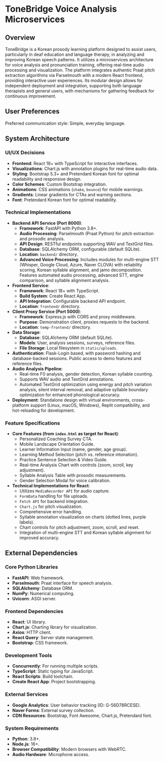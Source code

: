# ToneBridge Voice Analysis Microservices

## Overview
ToneBridge is a Korean prosody learning platform designed to assist users, particularly in deaf education and language therapy, in analyzing and improving Korean speech patterns. It utilizes a microservices architecture for voice analysis and pronunciation training, offering real-time audio processing and visualization. The platform integrates authentic Praat pitch extraction algorithms via Parselmouth with a modern React frontend, providing interactive user experiences. Its modular design allows for independent deployment and integration, supporting both language therapists and general users, with mechanisms for gathering feedback for continuous improvement.

## User Preferences
Preferred communication style: Simple, everyday language.

## System Architecture

### UI/UX Decisions
- **Frontend**: React 18+ with TypeScript for interactive interfaces.
- **Visualizations**: Chart.js with annotation plugins for real-time audio data.
- **Styling**: Bootstrap 5.3+ and Pretendard Korean font for optimal readability and responsive design.
- **Color Schemes**: Custom Bootstrap integration.
- **Animations**: CSS animations (`shake`, `bounce`) for mobile warnings.
- **Gradients**: Linear gradients for CTAs and warning sections.
- **Font**: Pretendard Korean font for optimal readability.

### Technical Implementations
- **Backend API Service (Port 8000)**:
    - **Framework**: FastAPI with Python 3.8+.
    - **Audio Processing**: Parselmouth (Praat Python) for pitch extraction and prosodic analysis.
    - **API Design**: RESTful endpoints supporting WAV and TextGrid files.
    - **Database**: SQLAlchemy ORM, configurable (default SQLite).
    - **Location**: `backend/` directory.
    - **Advanced Voice Processing**: Includes modules for multi-engine STT (Whisper, Google Cloud, Azure, Naver CLOVA) with reliability scoring, Korean syllable alignment, and jamo decomposition. Features automated audio processing, advanced STT, engine comparison, and syllable alignment analysis.
- **Frontend Service**:
    - **Framework**: React 18+ with TypeScript.
    - **Build System**: Create React App.
    - **API Integration**: Configurable backend API endpoint.
    - **Location**: `frontend/` directory.
- **Client Proxy Service (Port 5000)**:
    - **Framework**: Express.js with CORS and proxy middleware.
    - **Purpose**: Demonstration client, proxies requests to the backend.
    - **Location**: `temp-frontend/` directory.
- **Data Storage**:
    - **Database**: SQLAlchemy ORM (default SQLite).
    - **Models**: User, analysis sessions, surveys, reference files.
    - **File Storage**: Local filesystem in `static/uploads`.
- **Authentication**: Flask-Login based, with password hashing and database-backed sessions. Public access to demo features and reference files.
- **Audio Analysis Pipeline**:
    - Real-time F0 analysis, gender detection, Korean syllable counting.
    - Supports WAV audio and TextGrid annotations.
    - Automated TextGrid optimization using energy and pitch variation analysis, silent interval removal, and adaptive syllable boundary optimization for enhanced phonological accuracy.
- **Deployment**: Standalone design with virtual environments, cross-platform support (Linux, macOS, Windows), Replit compatibility, and hot-reloading for development.

### Feature Specifications
- **Core Features (from `index.html` as target for React)**:
    - Personalized Coaching Survey CTA.
    - Mobile Landscape Orientation Guide.
    - Learner Information Input (name, gender, age group).
    - Learning Method Selection (pitch vs. reference intonation).
    - Practice Sentence Selection & Video Guide.
    - Real-time Analysis Chart with controls (zoom, scroll, key adjustment).
    - Syllable Analysis Table with prosodic measurements.
    - Gender Selection Modal for voice calibration.
- **Technical Implementations for React**:
    - Utilizes `MediaRecorder API` for audio capture.
    - `FormData` handling for file uploads.
    - `Fetch API` for backend integration.
    - `Chart.js` for pitch visualization.
    - Comprehensive error handling.
    - Syllable annotation visualization on charts (dotted lines, purple labels).
    - Chart controls for pitch adjustment, zoom, scroll, and reset.
    - Integration of multi-engine STT and Korean syllable alignment for improved accuracy.

## External Dependencies

### Core Python Libraries
- **FastAPI**: Web framework.
- **Parselmouth**: Praat interface for speech analysis.
- **SQLAlchemy**: Database ORM.
- **NumPy**: Numerical computing.
- **Uvicorn**: ASGI server.

### Frontend Dependencies
- **React**: UI library.
- **Chart.js**: Charting library for visualization.
- **Axios**: HTTP client.
- **React Query**: Server state management.
- **Bootstrap**: CSS framework.

### Development Tools
- **Concurrently**: For running multiple scripts.
- **TypeScript**: Static typing for JavaScript.
- **React Scripts**: Build toolchain.
- **Create React App**: Project bootstrapping.

### External Services
- **Google Analytics**: User behavior tracking (ID: G-56D78RCESE).
- **Naver Forms**: External survey collection.
- **CDN Resources**: Bootstrap, Font Awesome, Chart.js, Pretendard font.

### System Requirements
- **Python**: 3.8+.
- **Node.js**: 16+.
- **Browser Compatibility**: Modern browsers with WebRTC.
- **Audio Hardware**: Microphone access.